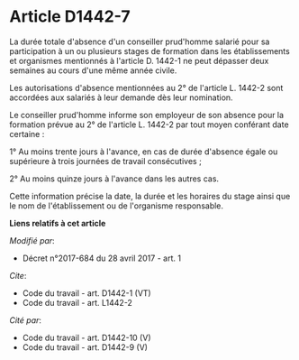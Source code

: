 # Article D1442-7

La durée totale d'absence d'un conseiller prud'homme salarié pour sa participation à un ou plusieurs stages de formation dans
les établissements et organismes mentionnés à l'article D. 1442-1 ne peut dépasser deux semaines au cours d'une même année
civile.

Les autorisations d'absence mentionnées au 2° de l'article L. 1442-2 sont accordées aux salariés à leur demande dès leur
nomination.

Le conseiller prud'homme informe son employeur de son absence pour la formation prévue au 2° de l'article L. 1442-2 par tout
moyen conférant date certaine :

1° Au moins trente jours à l'avance, en cas de durée d'absence égale ou supérieure à trois journées de travail consécutives ;

2° Au moins quinze jours à l'avance dans les autres cas.

Cette information précise la date, la durée et les horaires du stage ainsi que le nom de l'établissement ou de l'organisme
responsable.

**Liens relatifs à cet article**

_Modifié par_:

  - Décret n°2017-684 du 28 avril 2017 - art. 1

_Cite_:

  - Code du travail - art. D1442-1 (VT)
  - Code du travail - art. L1442-2

_Cité par_:

  - Code du travail - art. D1442-10 (V)
  - Code du travail - art. D1442-9 (V)
